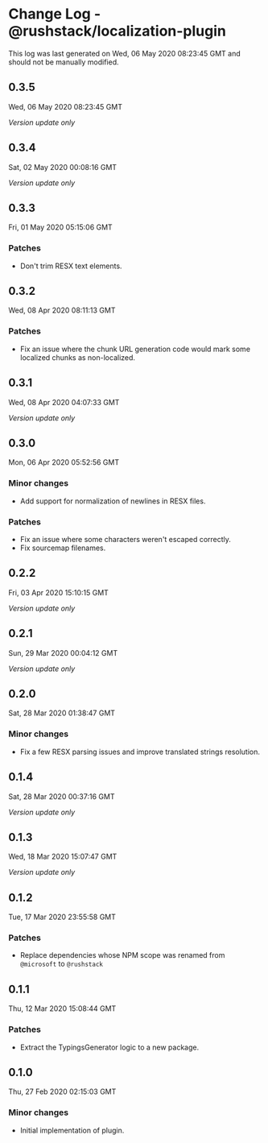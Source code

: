 # Change Log - @rushstack/localization-plugin

This log was last generated on Wed, 06 May 2020 08:23:45 GMT and should not be manually modified.

## 0.3.5
Wed, 06 May 2020 08:23:45 GMT

*Version update only*

## 0.3.4
Sat, 02 May 2020 00:08:16 GMT

*Version update only*

## 0.3.3
Fri, 01 May 2020 05:15:06 GMT

### Patches

- Don't trim RESX text elements.

## 0.3.2
Wed, 08 Apr 2020 08:11:13 GMT

### Patches

- Fix an issue where the chunk URL generation code would mark some localized chunks as non-localized.

## 0.3.1
Wed, 08 Apr 2020 04:07:33 GMT

*Version update only*

## 0.3.0
Mon, 06 Apr 2020 05:52:56 GMT

### Minor changes

- Add support for normalization of newlines in RESX files.

### Patches

- Fix an issue where some characters weren't escaped correctly.
- Fix sourcemap filenames.

## 0.2.2
Fri, 03 Apr 2020 15:10:15 GMT

*Version update only*

## 0.2.1
Sun, 29 Mar 2020 00:04:12 GMT

*Version update only*

## 0.2.0
Sat, 28 Mar 2020 01:38:47 GMT

### Minor changes

- Fix a few RESX parsing issues and improve translated strings resolution.

## 0.1.4
Sat, 28 Mar 2020 00:37:16 GMT

*Version update only*

## 0.1.3
Wed, 18 Mar 2020 15:07:47 GMT

*Version update only*

## 0.1.2
Tue, 17 Mar 2020 23:55:58 GMT

### Patches

- Replace dependencies whose NPM scope was renamed from `@microsoft` to `@rushstack`

## 0.1.1
Thu, 12 Mar 2020 15:08:44 GMT

### Patches

- Extract the TypingsGenerator logic to a new package.

## 0.1.0
Thu, 27 Feb 2020 02:15:03 GMT

### Minor changes

- Initial implementation of plugin.

